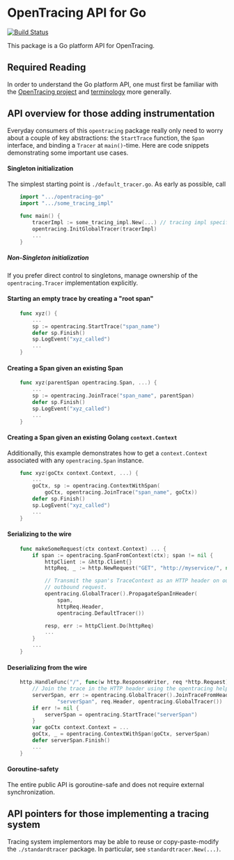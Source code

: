 # OpenTracing API for Go

[![Build Status](https://travis-ci.org/opentracing/opentracing-go.svg?branch=master)](https://travis-ci.org/opentracing/opentracing-go)

This package is a Go platform API for OpenTracing.

## Required Reading

In order to understand the Go platform API, one must first be familiar with the
[OpenTracing project](http://opentracing.io) and
[terminology](http://opentracing.io/spec/) more generally.

## API overview for those adding instrumentation

Everyday consumers of this `opentracing` package really only need to worry
about a couple of key abstractions: the `StartTrace` function, the `Span`
interface, and binding a `Tracer` at `main()`-time. Here are code snippets
demonstrating some important use cases.

#### Singleton initialization

The simplest starting point is `./default_tracer.go`. As early as possible, call

```go
    import ".../opentracing-go"
    import ".../some_tracing_impl"
    
    func main() {
        tracerImpl := some_tracing_impl.New(...) // tracing impl specific
        opentracing.InitGlobalTracer(tracerImpl)
        ...
    }
```

##### Non-Singleton initialization

If you prefer direct control to singletons, manage ownership of the
`opentracing.Tracer` implementation explicitly.

#### Starting an empty trace by creating a "root span"

```go
    func xyz() {
        ...
        sp := opentracing.StartTrace("span_name")
        defer sp.Finish()
        sp.LogEvent("xyz_called")
        ...
    }
```

#### Creating a Span given an existing Span

```go
    func xyz(parentSpan opentracing.Span, ...) {
        ...
        sp := opentracing.JoinTrace("span_name", parentSpan)
        defer sp.Finish()
        sp.LogEvent("xyz_called")
        ...
    }
```

#### Creating a Span given an existing Golang `context.Context`

Additionally, this example demonstrates how to get a `context.Context`
associated with any `opentracing.Span` instance.

```go
    func xyz(goCtx context.Context, ...) {
        ...
        goCtx, sp := opentracing.ContextWithSpan(
            goCtx, opentracing.JoinTrace("span_name", goCtx))
        defer sp.Finish()
        sp.LogEvent("xyz_called")
        ...
    }
```

#### Serializing to the wire

```go
    func makeSomeRequest(ctx context.Context) ... {
        if span := opentracing.SpanFromContext(ctx); span != nil {
            httpClient := &http.Client{}
            httpReq, _ := http.NewRequest("GET", "http://myservice/", nil)

            // Transmit the span's TraceContext as an HTTP header on our
            // outbound request.
            opentracing.GlobalTracer().PropagateSpanInHeader(
                span,
                httpReq.Header,
                opentracing.DefaultTracer())

            resp, err := httpClient.Do(httpReq)
            ...
        }
        ...
    }
```

#### Deserializing from the wire

```go
    http.HandleFunc("/", func(w http.ResponseWriter, req *http.Request) {
        // Join the trace in the HTTP header using the opentracing helper.
        serverSpan, err := opentracing.GlobalTracer().JoinTraceFromHeader(
                "serverSpan", req.Header, opentracing.GlobalTracer())
        if err != nil {
            serverSpan = opentracing.StartTrace("serverSpan")
        }
        var goCtx context.Context = ...
        goCtx, _ = opentracing.ContextWithSpan(goCtx, serverSpan)
        defer serverSpan.Finish()
        ...
    }
```

#### Goroutine-safety

The entire public API is goroutine-safe and does not require external
synchronization.

## API pointers for those implementing a tracing system

Tracing system implementors may be able to reuse or copy-paste-modify the `./standardtracer` package. In particular, see `standardtracer.New(...)`.
